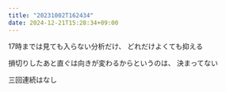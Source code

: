 ```yaml
---
title: "20231002T162434"
date: 2024-12-21T15:28:34+09:00
---
```

17時までは見ても入らない分析だけ、
どれだけよくても抑える

損切りしたあと直ぐは向きが変わるからというのは、
決まってない

三回連続はなし

